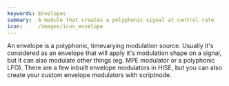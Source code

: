 ```yaml
---
keywords: Envelopes
summary:  A module that creates a polyphonic signal at control rate
icon:     /images/icon_envelope
---
```


An envelope is a polyphonic, timevarying modulation source. Usually it's considered as an envelope that will apply it's modulation shape on a signal, but it can also modulate other things (eg. MPE modulator or a polyphonic LFO). There are a few inbuilt envelope modulators in HISE, but you can also create your custom envelope modulators with scriptnode.